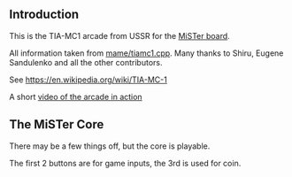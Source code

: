 ## Introduction

This is the TIA-MC1 arcade from USSR for the [MiSTer board](https://github.com/MiSTer-devel).

All information taken from [mame/tiamc1.cpp](https://github.com/mamedev/mame/blob/master/src/mame/drivers/tiamc1.cpp). Many thanks to Shiru, Eugene Sandulenko and all the other contributors.

See https://en.wikipedia.org/wiki/TIA-MC-1

A short [video of the arcade in action](https://www.youtube.com/watch?v=bwcVSt5q1GA)

## The MiSTer Core

There may be a few things off, but the core is playable.

The first 2 buttons are for game inputs, the 3rd is used for coin.
